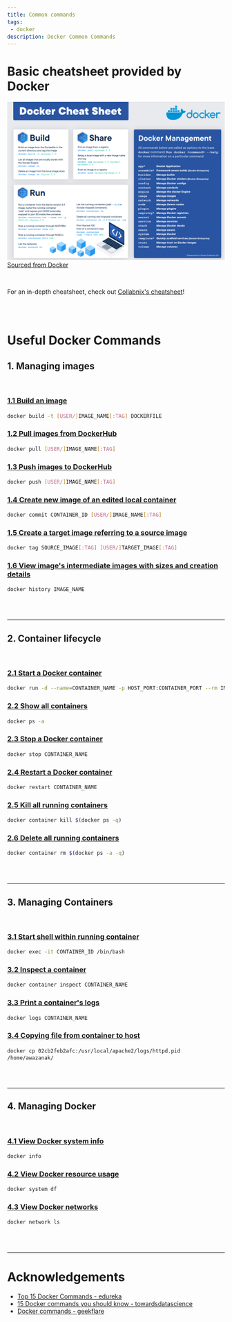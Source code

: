 ```yaml
---
title: Common commands
tags: 
 - docker
description: Docker Common Commands
---
```


# Basic cheatsheet provided by Docker
![](static/docker-cheatsheet.PNG)
[Sourced from Docker](https://www.docker.com/sites/default/files/d8/2019-09/docker-cheat-sheet.pdf)

<br>

For an in-depth cheatsheet, check out [Collabnix's cheatsheet](https://dockerlabs.collabnix.com/docker/cheatsheet/)!

<br><br>

# Useful Docker Commands

## **1. Managing images**

<br>

### <ins>1.1 Build an image</ins>
```bash
docker build -t [USER/]IMAGE_NAME[:TAG] DOCKERFILE
```

### <ins>1.2 Pull images from DockerHub</ins>
```bash
docker pull [USER/]IMAGE_NAME[:TAG]
```

### <ins>1.3 Push images to DockerHub</ins>
```bash
docker push [USER/]IMAGE_NAME[:TAG]
```

### <ins>1.4 Create new image of an edited local container</ins>
```bash
docker commit CONTAINER_ID [USER/]IMAGE_NAME[:TAG]
```

### <ins>1.5 Create a target image referring to a source image</ins>
```bash
docker tag SOURCE_IMAGE[:TAG] [USER/]TARGET_IMAGE[:TAG]
```

### <ins>1.6 View image's intermediate images with sizes and creation details</ins>
```bash
docker history IMAGE_NAME
```

<br><br>

---

## **2. Container lifecycle**

<br>

### <ins>2.1 Start a Docker container</ins>
```bash
docker run -d --name=CONTAINER_NAME -p HOST_PORT:CONTAINER_PORT --rm IMAGE_NAME
```

### <ins>2.2 Show all containers</ins>
```bash
docker ps -a
```

### <ins>2.3 Stop a Docker container</ins>
```bash
docker stop CONTAINER_NAME
```

### <ins>2.4 Restart a Docker container</ins>
```bash
docker restart CONTAINER_NAME
```

### <ins>2.5 Kill all running containers</ins>
```bash
docker container kill $(docker ps -q)
```

### <ins>2.6 Delete all running containers</ins>
```bash
docker container rm $(docker ps -a -q)
```

<br><br>

---
## **3. Managing Containers**

<br>

### <ins>3.1 Start shell within running container</ins>
```bash
docker exec -it CONTAINER_ID /bin/bash
```
### <ins>3.2 Inspect a container</ins>
```bash
docker container inspect CONTAINER_NAME
```

### <ins>3.3 Print a container's logs</ins>
```bash
docker logs CONTAINER_NAME
```

### <ins>3.4 Copying file from container to host</ins>
```
docker cp 02cb2feb2afc:/usr/local/apache2/logs/httpd.pid /home/awazanak/
```

<br><br>

---
## **4. Managing Docker**

<br>

### <ins>4.1 View Docker system info</ins>
```bash
docker info
```

### <ins>4.2 View Docker resource usage</ins>
```bash
docker system df
```

### <ins>4.3 View Docker networks</ins>
```bash
docker network ls
```



<br><br>

---

# Acknowledgements

- [Top 15 Docker Commands - edureka](https://www.edureka.co/blog/docker-commands/)
- [15 Docker commands you should know - towardsdatascience](https://towardsdatascience.com/15-docker-commands-you-should-know-970ea5203421)
- [Docker commands - geekflare](https://geekflare.com/docker-commands/)